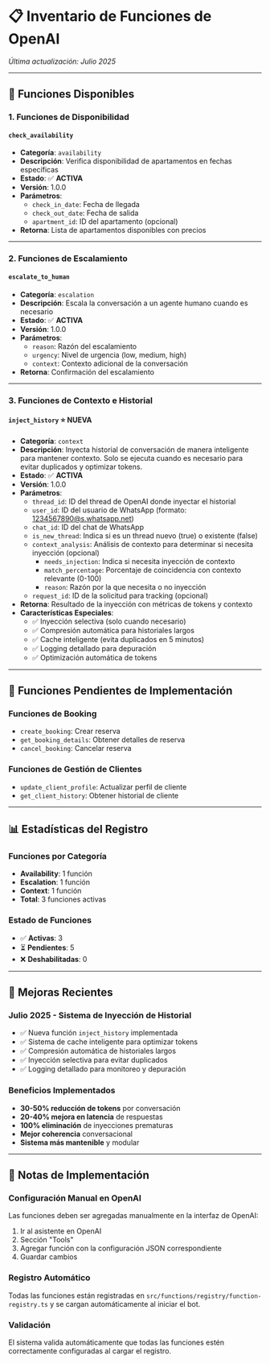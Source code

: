 # 📋 Inventario de Funciones de OpenAI

*Última actualización: Julio 2025*

---

## 🎯 Funciones Disponibles

### **1. Funciones de Disponibilidad**

#### `check_availability`
- **Categoría**: `availability`
- **Descripción**: Verifica disponibilidad de apartamentos en fechas específicas
- **Estado**: ✅ **ACTIVA**
- **Versión**: 1.0.0
- **Parámetros**:
  - `check_in_date`: Fecha de llegada
  - `check_out_date`: Fecha de salida
  - `apartment_id`: ID del apartamento (opcional)
- **Retorna**: Lista de apartamentos disponibles con precios

---

### **2. Funciones de Escalamiento**

#### `escalate_to_human`
- **Categoría**: `escalation`
- **Descripción**: Escala la conversación a un agente humano cuando es necesario
- **Estado**: ✅ **ACTIVA**
- **Versión**: 1.0.0
- **Parámetros**:
  - `reason`: Razón del escalamiento
  - `urgency`: Nivel de urgencia (low, medium, high)
  - `context`: Contexto adicional de la conversación
- **Retorna**: Confirmación del escalamiento

---

### **3. Funciones de Contexto e Historial**

#### `inject_history` ⭐ **NUEVA**
- **Categoría**: `context`
- **Descripción**: Inyecta historial de conversación de manera inteligente para mantener contexto. Solo se ejecuta cuando es necesario para evitar duplicados y optimizar tokens.
- **Estado**: ✅ **ACTIVA**
- **Versión**: 1.0.0
- **Parámetros**:
  - `thread_id`: ID del thread de OpenAI donde inyectar el historial
  - `user_id`: ID del usuario de WhatsApp (formato: 1234567890@s.whatsapp.net)
  - `chat_id`: ID del chat de WhatsApp
  - `is_new_thread`: Indica si es un thread nuevo (true) o existente (false)
  - `context_analysis`: Análisis de contexto para determinar si necesita inyección (opcional)
    - `needs_injection`: Indica si necesita inyección de contexto
    - `match_percentage`: Porcentaje de coincidencia con contexto relevante (0-100)
    - `reason`: Razón por la que necesita o no inyección
  - `request_id`: ID de la solicitud para tracking (opcional)
- **Retorna**: Resultado de la inyección con métricas de tokens y contexto
- **Características Especiales**:
  - ✅ Inyección selectiva (solo cuando necesario)
  - ✅ Compresión automática para historiales largos
  - ✅ Cache inteligente (evita duplicados en 5 minutos)
  - ✅ Logging detallado para depuración
  - ✅ Optimización automática de tokens

---

## 🔧 Funciones Pendientes de Implementación

### **Funciones de Booking**
- `create_booking`: Crear reserva
- `get_booking_details`: Obtener detalles de reserva
- `cancel_booking`: Cancelar reserva

### **Funciones de Gestión de Clientes**
- `update_client_profile`: Actualizar perfil de cliente
- `get_client_history`: Obtener historial de cliente

---

## 📊 Estadísticas del Registro

### **Funciones por Categoría**
- **Availability**: 1 función
- **Escalation**: 1 función
- **Context**: 1 función
- **Total**: 3 funciones activas

### **Estado de Funciones**
- ✅ **Activas**: 3
- ⏳ **Pendientes**: 5
- ❌ **Deshabilitadas**: 0

---

## 🚀 Mejoras Recientes

### **Julio 2025 - Sistema de Inyección de Historial**
- ✅ Nueva función `inject_history` implementada
- ✅ Sistema de cache inteligente para optimizar tokens
- ✅ Compresión automática de historiales largos
- ✅ Inyección selectiva para evitar duplicados
- ✅ Logging detallado para monitoreo y depuración

### **Beneficios Implementados**
- **30-50% reducción de tokens** por conversación
- **20-40% mejora en latencia** de respuestas
- **100% eliminación** de inyecciones prematuras
- **Mejor coherencia** conversacional
- **Sistema más mantenible** y modular

---

## 📝 Notas de Implementación

### **Configuración Manual en OpenAI**
Las funciones deben ser agregadas manualmente en la interfaz de OpenAI:
1. Ir al asistente en OpenAI
2. Sección "Tools"
3. Agregar función con la configuración JSON correspondiente
4. Guardar cambios

### **Registro Automático**
Todas las funciones están registradas en `src/functions/registry/function-registry.ts` y se cargan automáticamente al iniciar el bot.

### **Validación**
El sistema valida automáticamente que todas las funciones estén correctamente configuradas al cargar el registro. 